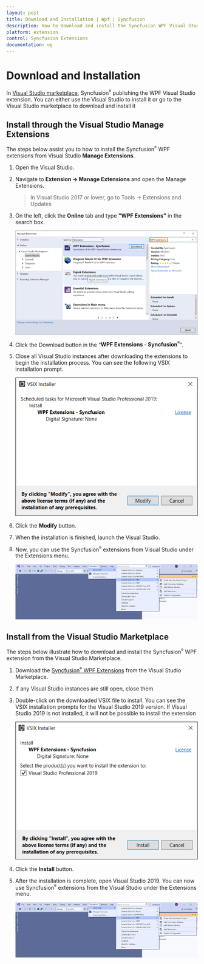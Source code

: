 ```yaml
---
layout: post
title: Download and Installation | Wpf | Syncfusion
description: How to download and install the Syncfusion WPF Visual Studio Extensions from Visual Studio Market Place
platform: extension
control: Syncfusion Extensions
documentation: ug
---
```



# Download and Installation

In [Visual Studio marketplace](https://marketplace.visualstudio.com/items?itemName=SyncfusionInc.WPFExtension), Syncfusion<sup style="font-size:70%">&reg;</sup> publishing the WPF Visual Studio extension. You can either use the Visual Studio to install it or go to the Visual Studio marketplace to download and install it

## Install through the Visual Studio Manage Extensions

The steps below assist you to how to install the Syncfusion<sup style="font-size:70%">&reg;</sup> WPF extensions from Visual Studio **Manage Extensions**.

1.	Open the Visual Studio.
2.	Navigate to **Extension -> Manage Extensions** and open the Manage Extensions.
	> In Visual Studio 2017 or lower, go to Tools -> Extensions and Updates
3.	On the left, click the **Online** tab and type **"WPF Extensions"** in the search box.

	![Manage Extension](Download-and-Installation-images/ManageExtension.PNG)
4.	Click the Download button in the “**WPF Extensions - Syncfusion<sup style="font-size:70%">&reg;</sup>**”.
5.	Close all Visual Studio instances after downloading the extensions to begin the installation process. You can see the following VSIX installation prompt.
	
	![Vsix Modify Window](Download-and-Installation-images/VSIXModify.PNG)
6.	Click the **Modify** button.
7.	When the installation is finished, launch the Visual Studio.
8.	Now, you can use the Syncfusion<sup style="font-size:70%">&reg;</sup> extensions from Visual Studio under the Extensions menu.
	
	![Syncfusion WPF Menu](Download-and-Installation-images/SyncfusionWpfMenu.png)

##	Install from the Visual Studio Marketplace

The steps below illustrate how to download and install the Syncfusion<sup style="font-size:70%">&reg;</sup> WPF extension from the Visual Studio Marketplace.

1.	Download the [Syncfusion<sup style="font-size:70%">&reg;</sup> WPF Extensions](https://marketplace.visualstudio.com/items?itemName=SyncfusionInc.WPFExtension) from the Visual Studio Marketplace.
2.	If any Visual Studio instances are still open, close them.
3.	Double-click on the downloaded VSIX file to install. You can see the VSIX installation prompts for the Visual Studio 2019 version. If Visual Studio 2019 is not installed, it will not be possible to install the extension
	
	![Vsix Modify Window](Download-and-Installation-images/VSIXInstall.png)
4.	Click the **Install** button.
5.	After the installation is complete, open Visual Studio 2019. You can now use Syncfusion<sup style="font-size:70%">&reg;</sup> extensions from the Visual Studio under the Extensions menu.
	
	![Syncfusion WPF Menu](Download-and-Installation-images/SyncfusionWpfMenu.png)